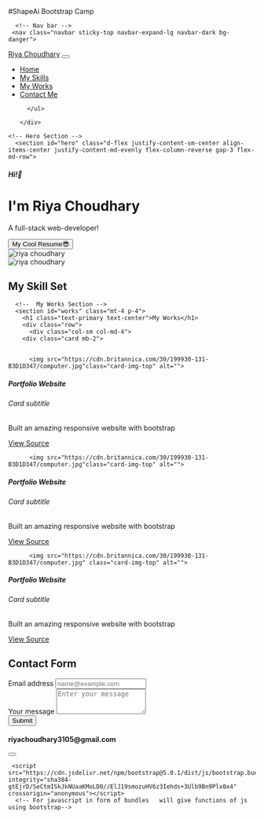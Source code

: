 #ShapeAi Bootstrap Camp
<!DOCTYPE html>
<html>
  <head>
    <meta charset="utf-8">
    <meta name="viewport" content="width=device-width">
    <title>repl.it</title>
    <link href="https://cdn.jsdelivr.net/npm/bootstrap@5.0.1/dist/css/bootstrap.min.css" rel="stylesheet" integrity="sha384-+0n0xVW2eSR5OomGNYDnhzAbDsOXxcvSN1TPprVMTNDbiYZCxYbOOl7+AMvyTG2x" crossorigin="anonymous">
    <link rel="stylesheet" href="https://cdnjs.cloudflare.com/ajax/libs/font-awesome/5.15.3/css/all.min.css" integrity="sha512-iBBXm8fW90+nuLcSKlbmrPcLa0OT92xO1BIsZ+ywDWZCvqsWgccV3gFoRBv0z+8dLJgyAHIhR35VZc2oM/gI1w==" crossorigin="anonymous" referrerpolicy="no-referrer" />


  </head>
  <body>

      <!-- Nav bar -->
     <nav class="navbar sticky-top navbar-expand-lg navbar-dark bg-danger">
  <div class="container-fluid">
    <a class="navbar-brand" href="#">Riya Choudhary</a>
    <button class="navbar-toggler" type="button" 
    data-bs-toggle="collapse" 
    data-bs-target="#navbarSupportedContent" aria-controls="navbarSupportedContent" aria-expanded="false" aria-label="Toggle navigation">
      <span class="navbar-toggler-icon"></span>
    </button>
    <div class="collapse navbar-collapse" id="navbarSupportedContent">
      <ul class="navbar-nav me-auto mb-2 mb-lg-0">
        <li class="nav-item">
          <a class="nav-link active" aria-current="page" href="#hero">Home</a>
        </li>
        <li class="nav-item">
          <a class="nav-link" href="#skills">My Skills</a>
        </li>
         <li class="nav-item">
          <a class="nav-link" href="#works">My Works</a>
        </li>
         <li class="nav-item">
          <a class="nav-link" href="#contact">Contact Me</a>
        </li>
       
      </ul>
    
    </div>
  </div>
</nav>


  <main class="container mt-3">
    

    <!-- Hero Section -->
      <section id="hero" class="d-flex justify-content-sm-center align-items-center justify-content-md-evenly flex-column-reverse gap-3 flex-md-row">

<div class="d-flex justify-content-sm-center align-item-center  flex-column justify-content-md-start align-items-md-start">
  <h5>Hi!👋</h5>
  <h1>I'm Riya Choudhary</h1>
  <p>A full-stack web-developer!</p>
<button class="btn btn-primary btn-sm">My Cool Resume😎</button>
<!-- we will apply flx here for two elements -->

</div>
<div class="d-md-none w-50 h-50 ">
 <img src="https://cdn5.vectorstock.com/i/1000x1000/49/34/young-pretty-woman-programmer-sitting-at-the-vector-21054934.jpg" alt="riya choudhary" class="w-100 h-100 rounded-circle shadow-lg"></div>

 <div class="d-none d-md-block w-25 h-25">
   <img src="https://encrypted-tbn0.gstatic.com/images?q=tbn:ANd9GcQtFaR6lgpORzP62uhA84ROCUU-jABRiMFUaQ&usqp=CAU" alt="riya choudhary" class="w-100 h-100 rounded-circle shadow-lg">
 </div>
      </section>
      <!--  My Skills section -->
      <section id="skills" class="mt-5 p-4 ">
<h1 class="text-primary text-center">My Skill Set </h1>
<!-- putting icons in seq -->
<div class="mt-4 d-md-none d-flex justify-content-md-evenly">
<i class="fab fa-html5 fa-3x"  style="color:#f4470b;"></i>
  <i class="fab fa-css3-alt fa-3x text-primary"></i>
  <i class="fab fa-bootstrap fa-3x" style="color:#730fef"></i>

</div>
<div class="mt-4 d-md-flex d-none justify-content-md-evenly">
<i class="fab fa-html5 fa-7x"  style="color:#f4470b;"></i>
  <i class="fab fa-css3-alt fa-7x text-primary"></i>
  <i class="fab fa-bootstrap fa-7x" style="color:#730fef"></i>

</div></section>

      <!--  My Works Section -->
      <section id="works" class="mt-4 p-4">
        <h1 class="text-primary text-center">My Works</h1>
        <div class="row">
          <div class="col-sm col-md-4">
        <div class="card mb-2">
         
  
          <img src="https://cdn.britannica.com/30/199930-131-B3D1D347/computer.jpg"class="card-img-top" alt="">
  <div class="card-body">
    <h5 class="card-title">Portfolio Website</h5>
    <h6 class="card-subtitle mb-2 text-muted">Card subtitle</h6>
    <p class="card-text">Built an amazing responsive website with bootstrap</p>
    <a href="" class="btn btn-dark">View Source <i class="fab fa-github"></i></a>
    
    
  </div>
</div>
</div>
<!-- Card 2 - 3 -->
 <div class="col-sm col-md-4">
        <div class="card mb-2">
         
  
          <img src="https://cdn.britannica.com/30/199930-131-B3D1D347/computer.jpg"class="card-img-top" alt="">
  <div class="card-body">
    <h5 class="card-title">Portfolio Website</h5>
    <h6 class="card-subtitle mb-2 text-muted">Card subtitle</h6>
    <p class="card-text">Built an amazing responsive website with bootstrap</p>
    <a href="" class="btn btn-dark">View Source <i class="fab fa-github"></i></a>
    
    
  </div>
</div>
</div>
<div class="col-sm col-md-4">
        <div class="card mb-2">
         
  
          <img src="https://cdn.britannica.com/30/199930-131-B3D1D347/computer.jpg" class="card-img-top" alt="">
  <div class="card-body">
    <h5 class="card-title">Portfolio Website</h5>
    <h6 class="card-subtitle mb-2 text-muted">Card subtitle</h6>
    <p class="card-text">Built an amazing responsive website with bootstrap</p>
    <a href="" class="btn btn-dark">View Source <i class="fab fa-github"></i></a>
    
    
  </div>
</div>
</div>

</div>
      </section>
      <!-- Contact me --></main> 
      <section id ="contact" class="mt-4 p-4">
        <h1 class="text-primary text-center">Contact Form</h1>
<div class="row">
 <div class=" col-sm col-md-8">
<form>
  <div class="mb-3">
  <label for="exampleFormControlInput1" class="form-label">Email address</label>
  <input type="email" required class="form-control" id="exampleFormControlInput1" placeholder="name@example.com">
</div>
<div class="mb-3">
  <label for="exampleFormControlTextarea1" class="form-label">Your message</label>
  <textarea class="form-control" id="exampleFormControlTextarea1" required placeholder="Enter your message " rows="3"></textarea>
</div>
<button type="submit" class="btn btn-primary">Submit</button>
</form>
</div>


<div class="col-sm col-md-4">
<div class="mt-3">
<h4><i class="fas fa-at text-primary"></i>riyachoudhary3105@gmail.com</h4>
<button type="button" class="btn btn-link ">
  <a href="https://github.com/riya choudhary/"><i class="fab fa-github"></i></a>

</button>
</div>
</div>
</div>
      </section>



         
     <script src="https://cdn.jsdelivr.net/npm/bootstrap@5.0.1/dist/js/bootstrap.bundle.min.js" integrity="sha384-gtEjrD/SeCtmISkJkNUaaKMoLD0//ElJ19smozuHV6z3Iehds+3Ulb9Bn9Plx0x4" crossorigin="anonymous"></script>
      <!-- For javascript in form of bundles   will give functions of js using bootstrap-->

  </body>
</html>
